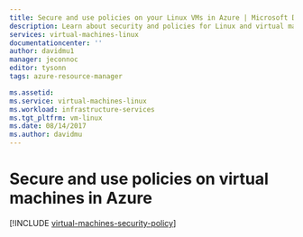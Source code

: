 ```yaml
---
title: Secure and use policies on your Linux VMs in Azure | Microsoft Docs
description: Learn about security and policies for Linux and virtual machines in Azure.
services: virtual-machines-linux
documentationcenter: ''
author: davidmu1
manager: jeconnoc
editor: tysonn
tags: azure-resource-manager

ms.assetid:
ms.service: virtual-machines-linux
ms.workload: infrastructure-services
ms.tgt_pltfrm: vm-linux
ms.date: 08/14/2017
ms.author: davidmu
---
```


# Secure and use policies on virtual machines in Azure

[!INCLUDE [virtual-machines-security-policy](../../../includes/virtual-machines-security-policy.md)]

